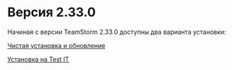# Версия 2.33.0

Начиная с версии TeamStorm 2.33.0 доступны два варианта установки:

[Чистая установка и обновление](https://docs.teamstorm.io/rukovodstva/rukovodstvo-sistemnogo-administratora-teamstorm/versiya-2.33.0/chistaya-ustanovka-i-obnovlenie)

[Установка на Test IT](https://docs.teamstorm.io/rukovodstva/rukovodstvo-sistemnogo-administratora-teamstorm/versiya-2.33.0/ustanovka-na-test-it)&#x20;
